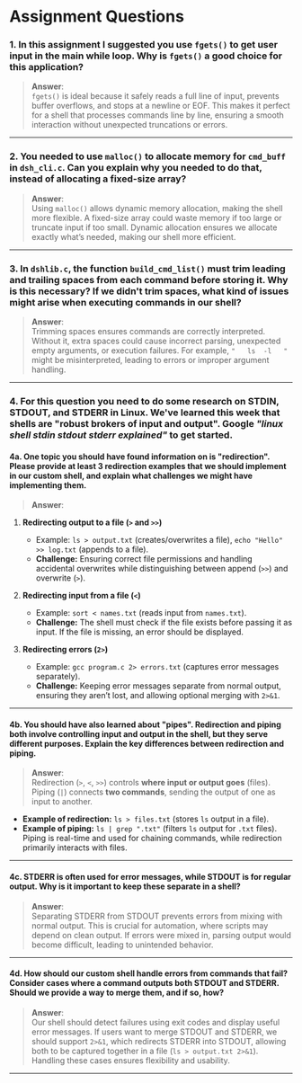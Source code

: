 # Assignment Questions

### 1. In this assignment I suggested you use `fgets()` to get user input in the main while loop. Why is `fgets()` a good choice for this application?

> **Answer**:  
`fgets()` is ideal because it safely reads a full line of input, prevents buffer overflows, and stops at a newline or EOF. This makes it perfect for a shell that processes commands line by line, ensuring a smooth interaction without unexpected truncations or errors.

---

### 2. You needed to use `malloc()` to allocate memory for `cmd_buff` in `dsh_cli.c`. Can you explain why you needed to do that, instead of allocating a fixed-size array?

> **Answer**:  
Using `malloc()` allows dynamic memory allocation, making the shell more flexible. A fixed-size array could waste memory if too large or truncate input if too small. Dynamic allocation ensures we allocate exactly what’s needed, making our shell more efficient.

---

### 3. In `dshlib.c`, the function `build_cmd_list()` must trim leading and trailing spaces from each command before storing it. Why is this necessary? If we didn't trim spaces, what kind of issues might arise when executing commands in our shell?

> **Answer**:  
Trimming spaces ensures commands are correctly interpreted. Without it, extra spaces could cause incorrect parsing, unexpected empty arguments, or execution failures. For example, `"   ls  -l   "` might be misinterpreted, leading to errors or improper argument handling.

---

### 4. For this question you need to do some research on STDIN, STDOUT, and STDERR in Linux. We've learned this week that shells are "robust brokers of input and output". Google _"linux shell stdin stdout stderr explained"_ to get started.

#### **4a. One topic you should have found information on is "redirection". Please provide at least 3 redirection examples that we should implement in our custom shell, and explain what challenges we might have implementing them.**

> **Answer**:  
1. **Redirecting output to a file (`>` and `>>`)**  
   - Example: `ls > output.txt` (creates/overwrites a file), `echo "Hello" >> log.txt` (appends to a file).  
   - **Challenge:** Ensuring correct file permissions and handling accidental overwrites while distinguishing between append (`>>`) and overwrite (`>`).

2. **Redirecting input from a file (`<`)**  
   - Example: `sort < names.txt` (reads input from `names.txt`).  
   - **Challenge:** The shell must check if the file exists before passing it as input. If the file is missing, an error should be displayed.

3. **Redirecting errors (`2>`)**  
   - Example: `gcc program.c 2> errors.txt` (captures error messages separately).  
   - **Challenge:** Keeping error messages separate from normal output, ensuring they aren’t lost, and allowing optional merging with `2>&1`.

---

#### **4b. You should have also learned about "pipes". Redirection and piping both involve controlling input and output in the shell, but they serve different purposes. Explain the key differences between redirection and piping.**

> **Answer**:  
Redirection (`>`, `<`, `>>`) controls **where input or output goes** (files). Piping (`|`) connects **two commands**, sending the output of one as input to another.  
- **Example of redirection:** `ls > files.txt` (stores `ls` output in a file).  
- **Example of piping:** `ls | grep ".txt"` (filters `ls` output for `.txt` files).  
Piping is real-time and used for chaining commands, while redirection primarily interacts with files.

---

#### **4c. STDERR is often used for error messages, while STDOUT is for regular output. Why is it important to keep these separate in a shell?**

> **Answer**:  
Separating STDERR from STDOUT prevents errors from mixing with normal output. This is crucial for automation, where scripts may depend on clean output. If errors were mixed in, parsing output would become difficult, leading to unintended behavior.

---

#### **4d. How should our custom shell handle errors from commands that fail? Consider cases where a command outputs both STDOUT and STDERR. Should we provide a way to merge them, and if so, how?**

> **Answer**:  
Our shell should detect failures using exit codes and display useful error messages. If users want to merge STDOUT and STDERR, we should support `2>&1`, which redirects STDERR into STDOUT, allowing both to be captured together in a file (`ls > output.txt 2>&1`). Handling these cases ensures flexibility and usability.

---


